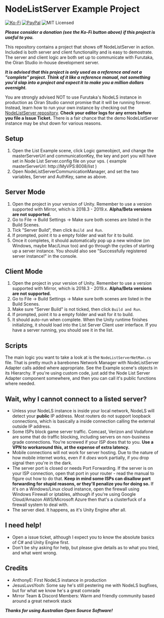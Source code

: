 # NodeListServer Example Project

[![Ko-Fi](https://img.shields.io/badge/Donate-Ko--Fi-red)](https://ko-fi.com/coburn) 
[![PayPal](https://img.shields.io/badge/Donate-PayPal-blue)](https://paypal.me/coburn64)
![MIT Licensed](https://img.shields.io/badge/license-MIT-green.svg)

_**Please consider a donation (see the Ko-Fi button above) if this project is useful to you.**_

This repository contains a project that shows off NodeListServer in action. Included is both server and client functionality and is easy to demostrate. The server and client logic are both set up to communicate with Furutaka, the Oiran Studio in-house development server.

_**It is advised that this project is only used as a reference and not a "complete" project. Think of it like a reference manual, not something you'd slap into a project and expect it to make you a million dollars overnight.**_

You are strongly advised NOT to use Furutaka's NodeLS instance in production as Oiran Studio cannot promise that it will be running forever. Instead, learn how to run your own instance by checking out the [NodeListServer repository](https://github.com/SoftwareGuy/NodeListServer). **Check your editor logs for any errors before you file a Issue Ticket.** There is a fair chance that the demo NodeListServer instance may be shut down for various reasons.

## Setup
1.  Open the List Example scene, click Logic gameobject, and change the masterServerUrl and communicationKey, the key and port you will have set in Node List Server.config file on your vps.  ( example masterServerUrl:  http://MyVPS:8008/list )
2.	Open NodeListServerCommunicationManager, and set the two variables, Server and AuthKey, same as above.

## Server Mode

1.  Open the project in your version of Unity. Remember to use a version supported with Mirror, which is 2018.3 - 2019.x. **Alpha/Beta versions are not supported.**
2.	Go to File -> Build Settings -> Make sure both scenes are listed in the Build Scenes. 
3.	Tick "Server Build", then click `Build and Run`.
4.	If prompted, point it to a empty folder and wait for it to build.
5.	Once it completes, it should automatically pop up a new window (on Windows, maybe Mac/Linux too) and go through the cycles of starting up a server instance. You should also see "Successfully registered server instance!" in the console.

## Client Mode

1.	Open the project in your version of Unity. Remember to use a version supported with Mirror, which is 2018.3 - 2019.x. **Alpha/Beta versions are not supported.**
2.	Go to File -> Build Settings -> Make sure both scenes are listed in the Build Scenes. 
3.	Make sure "Server Build" is not ticked, then click `Build and Run`.
4.	If prompted, point it to a empty folder and wait for it to build.
5. 	It should auto-run when complete. When the Unity runtime finishes initializing, it should load into the List Server Client user interface. If you have a server running, you should see it in the list.

## Scripts

The main logic you want to take a look at is the `NodeListServerNetMan.cs` file. That is pretty much a barebones Network Manager with NodeListServer Adapter calls added where appropriate. See the Example scene's objects in its Hierarchy. If you're using custom code, just add the Node List Server Adapter component somewhere, and then you can call it's public functions where needed.

## Wait, why I cannot connect to a listed server?

-   Unless your NodeLS instance is inside your local network, NodeLS will detect your **public** IP address. Most routers do not support loopback connections, which is basically a inside connection calling the external outside IP address.
-   Some ISPs block game server traffic. Comcast, Verizon and Vodafone are some that do traffic blocking, including servers on non-business grade connections. You're screwed if your ISP does that to you. **Use a VPN to workaround this, at the expense of extra latency.**
-	Mobile connections will not work for server hosting. Due to the nature of how mobile internet works, even if it *does* work partially, if you drop signal then you're in the dark.
-   The server port is closed or needs Port Forwarding. If the server is on your ISP connection, open that port in your router - read the manual to figure out how to do that. **Keep in mind some ISPs can disallow port forwarding for stupid reasons, or they'll penalize you for doing so.** If it's on a Windows/Linux cloud instance, open the firewall using Windows Firewall or iptables, although if you're using Google Cloud/Amazon AWS/Microsoft Azure then that's a clusterfuck of a firewall system to deal with.
-   The server died. It happens, as it's Unity Engine after all.

## I need help!

-	Open a issue ticket, although I expect you to know the absolute basics of C# and Unity Engine first.
-	Don't be shy asking for help, but please give details as to what you tried, and what went wrong.

## Credits

- 	AnthonyE: First NodeLS instance in production
-	JesusLuvsYooh: Some say he's still pestering me with NodeLS bugfixes, but for what we know he's a great comrade
-	Mirror Team & Discord Members: Warm and friendly community based around a great network stack

_**Thanks for using Australian Open Source Software!**_
